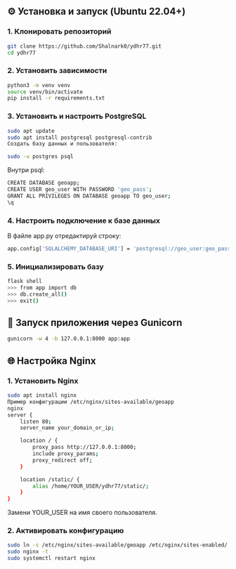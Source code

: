 ## ⚙️ Установка и запуск (Ubuntu 22.04+)

### 1. Клонировать репозиторий

```bash
git clone https://github.com/Shalnark0/ydhr77.git
cd ydhr77
```
### 2. Установить зависимости
```bash
python3 -m venv venv
source venv/bin/activate
pip install -r requirements.txt
```
### 3. Установить и настроить PostgreSQL
```bash
sudo apt update
sudo apt install postgresql postgresql-contrib
Создать базу данных и пользователя:

sudo -u postgres psql
```
Внутри psql:
```bash
CREATE DATABASE geoapp;
CREATE USER geo_user WITH PASSWORD 'geo_pass';
GRANT ALL PRIVILEGES ON DATABASE geoapp TO geo_user;
\q
```
### 4. Настроить подключение к базе данных
В файле app.py отредактируй строку:
```bash
app.config['SQLALCHEMY_DATABASE_URI'] = 'postgresql://geo_user:geo_pass@localhost/geoapp'
```
### 5. Инициализировать базу
```bash
flask shell
>>> from app import db
>>> db.create_all()
>>> exit()
```
## 🚀 Запуск приложения через Gunicorn
```bash
gunicorn -w 4 -b 127.0.0.1:8000 app:app
```
## 🌐 Настройка Nginx

### 1. Установить Nginx
```bash
sudo apt install nginx
Пример конфигурации /etc/nginx/sites-available/geoapp
nginx
server {
    listen 80;
    server_name your_domain_or_ip;

    location / {
        proxy_pass http://127.0.0.1:8000;
        include proxy_params;
        proxy_redirect off;
    }

    location /static/ {
        alias /home/YOUR_USER/ydhr77/static/;
    }
}
```
Замени YOUR_USER на имя своего пользователя.

### 2. Активировать конфигурацию
```bash
sudo ln -s /etc/nginx/sites-available/geoapp /etc/nginx/sites-enabled/
sudo nginx -t
sudo systemctl restart nginx
```